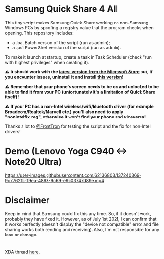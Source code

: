 # Samsung Quick Share 4 All
This tiny script makes Samsung Quick Share working on non-Samsung Windows PCs by spoofing a registry value that the program checks when opening.
This repository includes:
- a .bat Batch version of the script (run as admin);
- a .ps1 PowerShell version of the script (run as admin).

To make it launch at startup, create a task in Task Scheduler (check "run with highest privileges" when creating it).

**⚠️ It should work with the [latest version from the Microsoft Store](https://www.microsoft.com/en-us/p/quick-share/9pctgdfxvzlj) but, if you encounter issues, uninstall it and install [this version](https://mega.nz/file/9B4myBTS#iWj3krlMOrKTnTPfEw_qH93RoddJydzxpnPVeAgPKiQ)!**

**⚠️ Remember that your phone's screen needs to be on and unlocked to be able to find it from your PC (unfortunately it's a limitation of Quick Share itself)!**

**⚠️ If your PC has a non-Intel wireless/wifi/bluetooth driver (for example Broadcom/Realtek/Marvell etc.) you'll also need to apply "nonintelfix.reg", otherwise it won't find your phone and viceversa!**

Thanks a lot to [@FrontTron](https://twitter.com/FrontTron) for testing the script and the fix for non-Intel drivers!

# Demo (Lenovo Yoga C940 <-> Note20 Ultra)
https://user-images.githubusercontent.com/62136803/137240369-9c77621b-19ea-4893-9c69-e9b03747d89e.mp4

# Disclaimer
Keep in mind that Samsung could fix this any time. So, if it doesn't work, probably they have fixed it. However, as of July 1st 2021, I can confirm that it works perfectly (doesn't display the "device not compatible" error and file sharing works both sending and receiving). Also, I'm not responsible for any loss or damage.

# 
XDA thread [here](https://forum.xda-developers.com/t/samsung-quick-share-4-all-use-it-on-non-samsung-pcs.4347077/).
